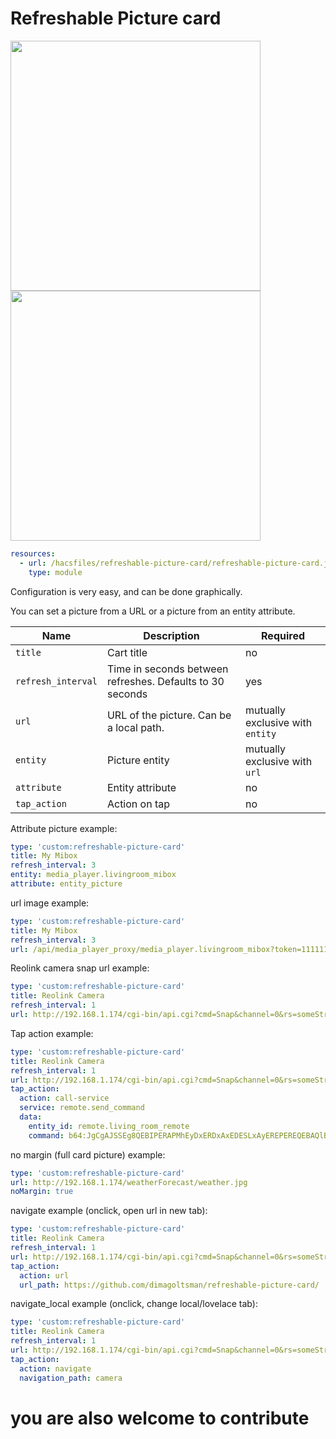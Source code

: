 # Refreshable Picture card #

<img src="https://github.com/dimagoltsman/refreshable-picture-card/raw/master/example1.png" height="400">

<img src="https://github.com/dimagoltsman/refreshable-picture-card/raw/master/example2.png" height="400">

```yaml
resources:
  - url: /hacsfiles/refreshable-picture-card/refreshable-picture-card.js
    type: module
```

Configuration is very easy, and can be done graphically.

You can set a picture from a URL or a picture from an entity attribute.

|        Name        |                        Description                        |             Required             |
| ------------------ | --------------------------------------------------------- | -------------------------------- |
| `title`            | Cart title                                                | no                               |
| `refresh_interval` | Time in seconds between refreshes. Defaults to 30 seconds | yes                              |
| `url`              | URL of the picture. Can be a local path.                  | mutually exclusive with `entity` |
| `entity`           | Picture entity                                            | mutually exclusive with `url`    |
| `attribute`        | Entity attribute                                          | no                               |
| `tap_action`       | Action on tap                                             | no                               |

Attribute picture example:

```yaml
type: 'custom:refreshable-picture-card'
title: My Mibox
refresh_interval: 3
entity: media_player.livingroom_mibox
attribute: entity_picture
```

url image example:

```yaml
type: 'custom:refreshable-picture-card'
title: My Mibox
refresh_interval: 3
url: /api/media_player_proxy/media_player.livingroom_mibox?token=11111111111111222222222233333333&cache=1589898123.724253
```

Reolink camera snap url example:

```yaml
type: 'custom:refreshable-picture-card'
title: Reolink Camera
refresh_interval: 1
url: http://192.168.1.174/cgi-bin/api.cgi?cmd=Snap&channel=0&rs=someString&user=username&password=password
```

Tap action example:

```yaml
type: 'custom:refreshable-picture-card'
title: Reolink Camera
refresh_interval: 1
url: http://192.168.1.174/cgi-bin/api.cgi?cmd=Snap&channel=0&rs=someString&user=username&password=password
tap_action:
  action: call-service
  service: remote.send_command
  data:
    entity_id: remote.living_room_remote
    command: b64:JgCgAJSSEg8QEBIPERAPMhEyDxERDxAxEDESLxAyEREPEREQEBAQlBARDxIQEBAREi8PMhEvEhAQMRExDzIREBARDhISDhAyEBEQEQ8REi8RAAdclJMRDxAREREPEREwEi8SEBARDzIQMhAwDzESEBARERAQEBKSEg8QEBAREREPMREyDjESDhIwETESLxEQEBEREBAQETAPERERERAQMRAADQUAAAAAAAAAAA==
```

no margin (full card picture) example:

```yaml
type: 'custom:refreshable-picture-card'
url: http://192.168.1.174/weatherForecast/weather.jpg
noMargin: true
```

navigate example (onclick, open url in new tab):

```yaml
type: 'custom:refreshable-picture-card'
title: Reolink Camera
refresh_interval: 1
url: http://192.168.1.174/cgi-bin/api.cgi?cmd=Snap&channel=0&rs=someString&user=username&password=password
tap_action:
  action: url
  url_path: https://github.com/dimagoltsman/refreshable-picture-card/
```

navigate_local example (onclick, change local/lovelace tab):

```yaml
type: 'custom:refreshable-picture-card'
title: Reolink Camera
refresh_interval: 1
url: http://192.168.1.174/cgi-bin/api.cgi?cmd=Snap&channel=0&rs=someString&user=username&password=password
tap_action:
  action: navigate
  navigation_path: camera
```

# you are also welcome to contribute #

